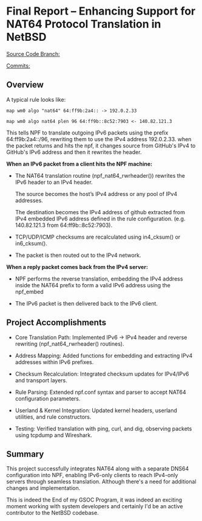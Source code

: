 
# Final Report – Enhancing Support for NAT64 Protocol Translation in NetBSD

[Source Code Branch:](https://github.com/dchidindu5/src/tree/gsoctest)

[Commits:](https://github.com/NetBSD/src/commit/d6dcfcfe40b7fa9f0acb566e23fd52b1482cfa24)

## Overview

A typical rule looks like:

`map wm0 algo "nat64" 64:ff9b:2a4:: -> 192.0.2.33`

`map wm0 algo nat64 plen 96 64:ff9b::8c52:7903 <- 140.82.121.3`

This tells NPF to translate outgoing IPv6 packets using the prefix 64:ff9b:2a4::/96, rewriting them to use the IPv4 address 192.0.2.33. when the packet returns and hits the npf, it changes source from GitHub's IPv4 to GitHub's IPv6 address and then it rewrites the header.

**When an IPv6 packet from a client hits the NPF machine:**

- The NAT64 translation routine (npf_nat64_rwrheader()) rewrites the IPv6 header to an IPv4 header.

     The source becomes the host’s IPv4 address or any pool of IPv4 addresses.
     
     The destination becomes the IPv4 address of github extracted from IPv4 embedded IPv6 address defined in the rule configuration. (e.g. 140.82.121.3 from 64:ff9b::8c52:7903).

- TCP/UDP/ICMP checksums are recalculated using in4_cksum() or in6_cksum().

- The packet is then routed out to the IPv4 network.

**When a reply packet comes back from the IPv4 server:**

- NPF performs the reverse translation, embedding the IPv4 address inside the NAT64 prefix to form a valid IPv6 address using the npf_embed

- The IPv6 packet is then delivered back to the IPv6 client.

## Project Accomplishments

- Core Translation Path: Implemented IPv6 -> IPv4 header and reverse rewriting (npf_nat64_rwrheader() routines).

- Address Mapping: Added functions for embedding and extracting IPv4 addresses within IPv6 prefixes.

- Checksum Recalculation: Integrated checksum updates for IPv4/IPv6 and transport layers.

- Rule Parsing: Extended npf.conf syntax and parser to accept NAT64 configuration parameters.

- Userland & Kernel Integration: Updated kernel headers, userland utilities, and rule constructors.

- Testing: Verified translation with ping, curl, and dig, observing packets using tcpdump and Wireshark.

## Summary

This project successfully integrates NAT64 along with a separate DNS64 configuration into NPF, enabling IPv6-only clients to reach IPv4-only servers through seamless translation.
Although there's a need for additional changes and implementation.

This is indeed the End of my GSOC Program, it was indeed an exciting moment working with system developers and certainly I'd be an active contributor to the NetBSD codebase.
